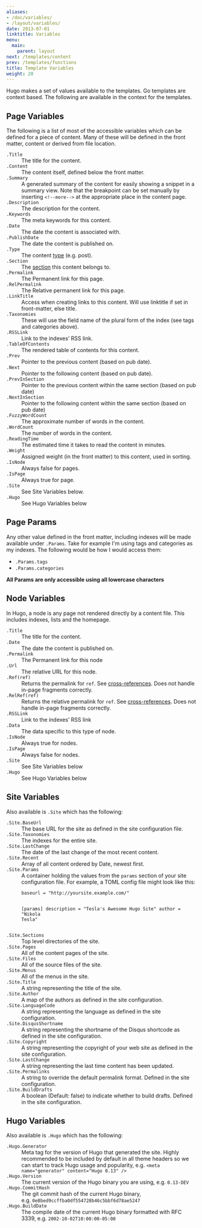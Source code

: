 ```yaml
---
aliases:
- /doc/variables/
- /layout/variables/
date: 2013-07-01
linktitle: Variables
menu:
  main:
    parent: layout
next: /templates/content
prev: /templates/functions
title: Template Variables
weight: 20
---
```


Hugo makes a set of values available to the templates. Go templates are context based. The following
are available in the context for the templates.

## Page Variables

The following is a list of most of the accessible variables which can be
defined for a piece of content. Many of these will be defined in the front
matter, content or derived from file location.

<dl>
<dt><code>.Title</code></dt><dd> The title for the content.</dd>
<dt><code>.Content</code></dt><dd>The content itself, defined below the front matter.</dd>

<dt><code>.Summary</code></dt>
<dd>A generated summary of the content for easily showing a snippet in a summary view. Note that the breakpoint can be set manually by inserting <code>&lt;!&#x2d;&#x2d;more&#x2d;&#x2d;&gt;</code> at the appropriate place in the content page.</dd>

<dt><code>.Description</code></dt><dd>The description for the content.</dd>
<dt><code>.Keywords</code></dt><dd>The meta keywords for this content.</dd>
<dt><code>.Date</code></dt><dd>The date the content is associated with.</dd>
<dt><code>.PublishDate</code></dt><dd>The date the content is published on.</dd>
<dt><code>.Type</code></dt><dd>The content <a href="/content/types/">type</a> (e.g. post).</dd>
<dt><code>.Section</code></dt><dd>The <a href="/content/sections/">section</a> this content belongs to.</dd>
<dt><code>.Permalink</code></dt><dd>The Permanent link for this page.</dd>
<dt><code>.RelPermalink</code></dt><dd>The Relative permanent link for this page.</dd>
<dt><code>.LinkTitle</code></dt><dd>Access when creating links to this content. Will use linktitle if set in front-matter, else title.</dd>
<dt><code>.Taxonomies</code></dt><dd>These will use the field name of the plural form of the index (see tags and categories above).</dd>
<dt><code>.RSSLink</code></dt><dd>Link to the indexes’ RSS link.</dd>
<dt><code>.TableOfContents</code></dt><dd>The rendered table of contents for this content.</dd>
<dt><code>.Prev</code></dt><dd>Pointer to the previous content (based on pub date).</dd>
<dt><code>.Next</code></dt><dd>Pointer to the following content (based on pub date).</dd>
<dt><code>.PrevInSection</code></dt><dd>Pointer to the previous content within the same section (based on pub date)</dd>
<dt><code>.NextInSection</code></dt><dd>Pointer to the following content within the same section (based on pub date)</dd>
<dt><code>.FuzzyWordCount</code></dt><dd>The approximate number of words in the content.</dd>
<dt><code>.WordCount</code></dt><dd>The number of words in the content.</dd>
<dt><code>.ReadingTime</code></dt><dd>The estimated time it takes to read the content in minutes.</dd>
<dt><code>.Weight</code></dt><dd>Assigned weight (in the front matter) to this content, used in sorting.</dd>
<dt><code>.IsNode</code></dt><dd>Always false for pages.</dd>
<dt><code>.IsPage</code></dt><dd>Always true for page.</dd>
<dt><code>.Site</code></dt><dd>See Site Variables below.</dd>
<dt><code>.Hugo</code></dt><dd>See Hugo Variables below</dd>
</dl>

## Page Params

Any other value defined in the front matter, including indexes will be made available under `.Params`.
Take for example I'm using tags and categories as my indexes. The following would be how I would access them:

* `.Params.tags`
* `.Params.categories`

**All Params are only accessible using all lowercase characters**

## Node Variables
In Hugo, a node is any page not rendered directly by a content file. This
includes indexes, lists and the homepage.

<dl>
<dt><code>.Title</code></dt><dd> The title for the content.</dd>
<dt><code>.Date</code></dt><dd>The date the content is published on.</dd>
<dt><code>.Permalink</code></dt><dd>The Permanent link for this node</dd>
<dt><code>.Url</code></dt><dd>The relative URL for this node.</dd>
<dt><code>.Ref(ref)</code></dt>
<dd>Returns the permalink for <code>ref</code>. See <a href="{{% ref "extras/crossreferences.md" %}}">cross-references</a>. Does not handle in-page fragments correctly.</dd>
<dt><code>.RelRef(ref)</code></dt>
<dd>Returns the relative permalink for <code>ref</code>. See <a href="{{% ref "extras/crossreferences.md" %}}">cross-references</a>. Does not handle in-page fragments correctly.</dd>
<dt><code>.RSSLink</code></dt><dd>Link to the indexes’ RSS link</dd>
<dt><code>.Data</code></dt><dd>The data specific to this type of node.</dd>
<dt><code>.IsNode</code></dt><dd>Always true for nodes.</dd>
<dt><code>.IsPage</code></dt><dd>Always false for nodes.</dd>
<dt><code>.Site</code></dt><dd>See Site Variables below</dd>
<dt><code>.Hugo</code></dt><dd>See Hugo Variables below</dd>
</dl>

## Site Variables

Also available is `.Site` which has the following:

<dl>
<dt><code>.Site.BaseUrl</code></dt><dd>The base URL for the site as defined in the site configuration file.</dd>
<dt><code>.Site.Taxonomies</code></dt><dd>The indexes for the entire site.</dd>
<dt><code>.Site.LastChange</code></dt><dd>The date of the last change of the most recent content.</dd>
<dt><code>.Site.Recent</code></dt><dd>Array of all content ordered by Date, newest first.</dd>
<dt><code>.Site.Params</code></dt><dd>A container holding the values from the <code>params</code> section of your site configuration file. For example, a TOML config file might look like this:
<pre><code>baseurl = "http://yoursite.example.com/"

[params]
  description = "Tesla's Awesome Hugo Site"
  author = "Nikola Tesla"
</code></pre></dd>
<dt><code>.Site.Sections</code></dt><dd>Top level directories of the site.</dd>
<dt><code>.Site.Pages</code></dt><dd>All of the content pages of the site.</dd>
<dt><code>.Site.Files</code></dt><dd>All of the source files of the site.</dd>
<dt><code>.Site.Menus</code></dt><dd>All of the menus in the site.</dd>
<dt><code>.Site.Title</code></dt><dd>A string representing the title of the site.</dd>
<dt><code>.Site.Author</code></dt><dd>A map of the authors as defined in the site configuration.</dd>
<dt><code>.Site.LanguageCode</code></dt><dd>A string representing the language as defined in the site configuration.</dd>
<dt><code>.Site.DisqusShortname</code></dt><dd>A string representing the shortname of the Disqus shortcode as defined in the site configuration.</dd>
<dt><code>.Site.Copyright</code></dt><dd>A string representing the copyright of your web site as defined in the site configuration.</dd>
<dt><code>.Site.LastChange</code></dt><dd>A string representing the last time content has been updated.</dd>
<dt><code>.Site.Permalinks</code></dt><dd>A string to override the default permalink format. Defined in the site configuration.</dd>
<dt><code>.Site.BuildDrafts</code></dt><dd>A boolean (Default: false) to indicate whether to build drafts. Defined in the site configuration.</dd>
</dl>

## Hugo Variables

Also available is `.Hugo` which has the following:

<dl>
<dt><code>.Hugo.Generator</code></dt>
<dd>Meta tag for the version of Hugo that generated the site. Highly recommended to be included by default in all theme headers so we can start to track Hugo usage and popularity, e.g.&nbsp;<code>&lt;meta name="generator" content="Hugo 0.13" /&gt;</code></dd>
<dt><code>.Hugo.Version</code></dt>
<dd>The current version of the Hugo binary you are using, e.g.&nbsp;<code>0.13-DEV</code></dd>
<dt><code>.Hugo.CommitHash</code></dt>
<dd>The git commit hash of the current Hugo binary, e.g.&nbsp;<code>0e8bed9ccffba0df554728b46c5bbf6d78ae5247</code></dd>
<dt><code>.Hugo.BuildDate</code></dt>
<dd>The compile date of the current Hugo binary formatted with RFC 3339, e.g.&nbsp;<code>2002-10-02T10:00:00-05:00</code></dd>
</dl>
